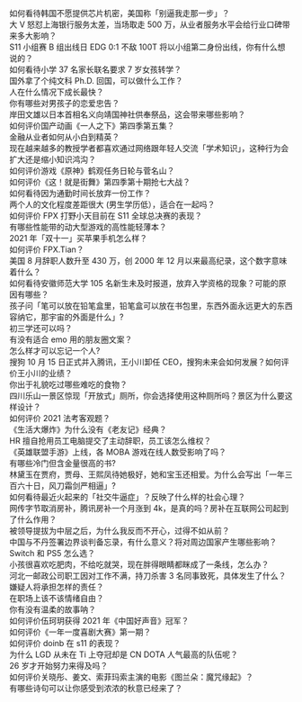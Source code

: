 如何看待韩国不愿提供芯片机密，美国称「别逼我走那一步」？  
大 V 怒怼上海银行服务太差，当场取走 500 万，从业者服务水平会给行业口碑带来多大影响？  
S11 小组赛 B 组出线日 EDG 0:1 不敌 100T 将以小组第二身份出线，你有什么想说的？  
如何看待小学 37 名家长联名要求 7 岁女孩转学？  
国外拿了个纯文科 Ph.D. 回国，可以做什么工作？  
人在什么情况下成长最快？  
你有哪些对男孩子的恋爱忠告？  
岸田文雄以日本首相名义向靖国神社供奉祭品，这会带来哪些影响？  
如何评价国产动画《一人之下》第四季第五集？  
金融从业者如何从小白到精英？  
现在越来越多的教授学者都喜欢通过网络跟年轻人交流「学术知识」，这种行为会扩大还是缩小知识鸿沟？  
如何评价游戏《原神》鹤观任务日轮与菅名山？  
如何评价《这！就是街舞》第四季第十期抢七大战？  
如何看待因为通勤时间长放弃一份工作？  
两个人的文化程度差距很大 (男生学历低），适合在一起吗？  
如何评价 FPX 打野小天目前在 S11 全球总决赛的表现？  
有哪些性能带的动大型游戏的高性能轻薄本？  
2021 年「双十一」买苹果手机怎么样？  
如何评价 FPX.Tian？  
美国 8 月辞职人数升至 430 万，创 2000 年 12 月以来最高纪录，这个数字意味着什么？  
如何看待安徽师范大学 105 名新生未及时报道，放弃入学资格的现象？可能的原因有哪些？  
孩子问「笔可以放在铅笔盒里，铅笔盒可以放在书包里，东西外面永远更大的东西容纳它，那宇宙的外面是什么」?  
初三学还可以吗？  
有没有适合 emo 用的朋友圈文案？  
怎么样才可以忘记一个人?  
搜狗 10 月 15 日正式并入腾讯，王小川卸任 CEO，搜狗未来会如何发展？如何评价王小川的业绩？  
你出于礼貌吃过哪些难吃的食物？  
四川乐山一景区惊现「开放式」厕所，你会选择使用这种厕所吗？景区为什么要这样设计？  
如何评价 2021 法考客观题？  
《生活大爆炸》为什么没有《老友记》经典？  
HR 擅自抢用员工电脑提交了主动辞职，员工该怎么维权？  
《英雄联盟手游》上线，各 MOBA 游戏在线人数受影响了吗？  
有哪些冷门但含金量很高的书?  
林黛玉在贾府，贾母、王熙凤待她极好，她和宝玉还相爱。为什么会写出「一年三百六十日，风刀霜剑严相逼」?  
如何看待最近火起来的「社交牛逼症」？反映了什么样的社会心理？  
网传字节取消房补，腾讯房补一个月涨到 4k，是真的吗？房补在互联网公司起到了什么作用？  
被领导提拔为中层之后，为什么我反而不开心，过得不如从前？  
中国与不丹签署边界谈判备忘录，有什么意义？将对周边国家产生哪些影响？  
Switch 和 PS5 怎么选？  
小孩很喜欢吃肥肉，不给吃就哭，现在胖得眼睛都眯成了一条线，怎么办？  
河北一邮政公司职工因对工作不满，持刀杀害 3 名同事致死，具体发生了什么？嫌疑人将承担怎样的责任？  
在职场上该不该情绪自由？  
你有没有温柔的故事呐？  
如何评价伍珂玥获得 2021 年《中国好声音》冠军？  
如何评价《一年一度喜剧大赛》第一期？  
如何评价 doinb 在 s11 的表现？  
为什么 LGD 从未在 Ti 上夺冠却是 CN DOTA 人气最高的队伍呢？  
26 岁才开始努力来得及吗？  
如何评价关晓彤、姜文、索菲玛索主演的电影《图兰朵：魔咒缘起》？  
有哪些诗句可以让你感受到浓浓的秋意已经来了？  
